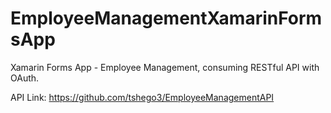 # EmployeeManagementXamarinFormsApp
Xamarin Forms App - Employee Management, consuming RESTful API with OAuth.

API Link: https://github.com/tshego3/EmployeeManagementAPI
